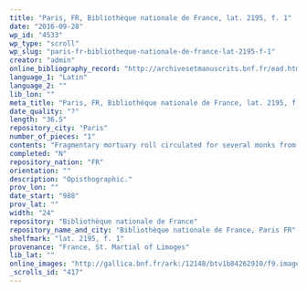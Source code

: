 ```yaml
---
title: "Paris, FR, Bibliothèque nationale de France, lat. 2195, f. 1"
date: "2016-09-28"
wp_id: "4533"
wp_type: "scroll"
wp_slug: "paris-fr-bibliotheque-nationale-de-france-lat-2195-f-1"
creator: "admin"
online_bibliography_record: "http://archivesetmanuscrits.bnf.fr/ead.html?id=FRBNFEAD000060082#FRBNFEAD000060082_e0000027"
language_1: "Latin"
language_2: ""
lib_lon: ""
meta_title: "Paris, FR, Bibliothèque nationale de France, lat. 2195, f. 1"
date_quality: "?"
length: "36.5"
repository_city: "Paris"
number_of_pieces: "1"
contents: "Fragmentary mortuary roll circulated for several monks from St. Martial [of Limoges]."
completed: "N"
repository_nation: "FR"
orientation: ""
description: "Opisthographic."
prov_lon: ""
date_start: "988"
prov_lat: ""
width: "24"
repository: "Bibliothèque nationale de France"
repository_name_and_city: "Bibliothèque nationale de France, Paris FR"
shelfmark: "lat. 2195, f. 1"
provenance: "France, St. Martial of Limoges"
lib_lat: ""
online_images: "http://gallica.bnf.fr/ark:/12148/btv1b84262910/f9.image.r=2195.langEN"
_scrolls_id: "417"
---
```



